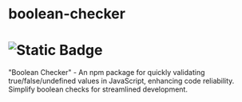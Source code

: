 # boolean-checker

# ![Static Badge](https://img.shields.io/badge/npm-9.5.1-red) 

"Boolean Checker" - An npm package for quickly validating true/false/undefined values in JavaScript, enhancing code reliability. Simplify boolean checks for streamlined development. 
